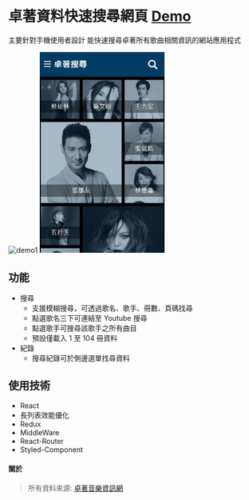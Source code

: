 # 卓著資料快速搜尋網頁   [Demo](https://shinenic.github.io/zhuozhe-quick-search/)

主要針對手機使用者設計
能快速搜尋卓著所有歌曲相關資訊的網站應用程式



<img src="demo1.gif" alt="demo1" width="250"/> <img src="demo2.gif" alt="demo1" width="250"/>




## 功能

* 搜尋
  * 支援模糊搜尋，可透過歌名、歌手、冊數、頁碼找尋
  * 點選歌名三下可連結至 Youtube 搜尋
  * 點選歌手可搜尋該歌手之所有曲目
  * 預設僅載入 1 至 104 冊資料
* 紀錄
  * 搜尋紀錄可於側邊選單找尋資料





## 使用技術

* React
* 長列表效能優化
* Redux
* MiddleWare
* React-Router
* Styled-Component





#### 關於

> 所有資料來源: [卓著音樂資訊網](http://www.musicbook.com.tw/searchSong/index.asp)











